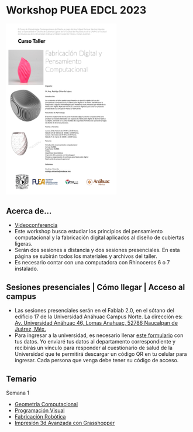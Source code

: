 # Workshop PUEA EDCL 2023
<img src="images/flyer.JPG" width="60%">

## Acerca de...
* [Videoconferencia](https://redanahuac.zoom.us/j/9185848859)
* Este workshop busca estudiar los principios del pensamiento computacional y la fabricación digital aplicados al diseño de cubiertas ligeras.
* Serán dos sesiones a distancia y dos sesiones presenciales. En esta página se subirán todos los materiales y archivos del taller. 
* Es necesario contar con una computadora con Rhinoceros 6 o 7 instalado. 

## Sesiones presenciales | Cómo llegar | Acceso al campus
* Las sesiones presenciales serán en el Fablab 2.0, en el sótano del edificio 17 de la Universidad Anáhuac Campus Norte. La dirección es: [Av. Universidad Anáhuac 46, Lomas Anahuac, 52786 Naucalpan de Juárez, Méx.](https://goo.gl/maps/qPTfrtUPhF9Vm4aH8)
* Para ingresar a la universidad, es necesario llenar  <a href="https://forms.office.com/r/H7EjEECHP6" target="_blank">este formulario</a> con tus datos. Yo enviaré tus datos al departamento correspondiente y recibirás un vínculo para responder al cuestionario de salud de la Universidad que te permitirá descargar un código QR en tu celular para ingresar. Cada persona que venga debe tener su código de acceso. 

## Temario

Semana 1
* [Geometría Computacional](GC.html)
* [Programación Visual](https://www.grasshopper3d.com/page/tutorials-1)
* [Fabricación Robótica](https://www.dropbox.com/s/i4cge8teqx8kz3q/Fab%20Rob%20PUEA%20EDCL%202023.pdf?dl=0)
* [Impresión 3d Avanzada con Grasshopper](https://www.dropbox.com/sh/ci6zlisbfmepd8l/AACfEF06ASlGRxR527pGppZ9a?dl=0)
